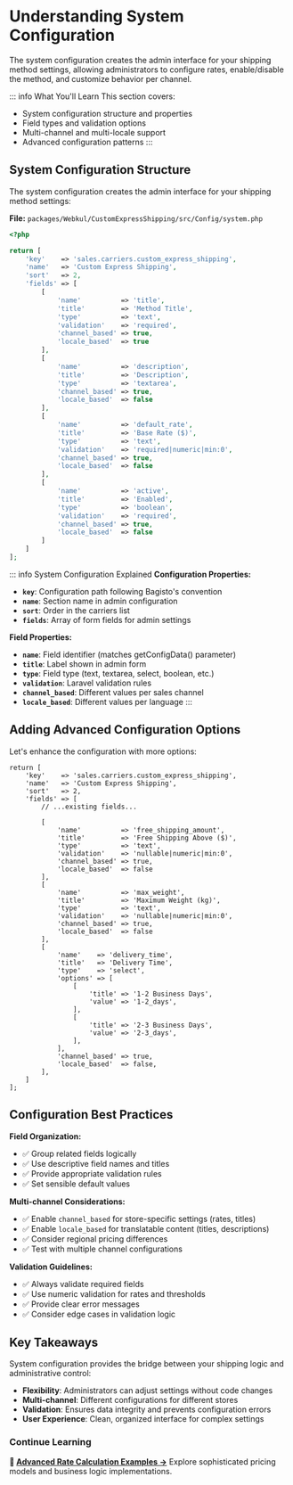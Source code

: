 # Understanding System Configuration

The system configuration creates the admin interface for your shipping method settings, allowing administrators to configure rates, enable/disable the method, and customize behavior per channel.

::: info What You'll Learn
This section covers:
- System configuration structure and properties
- Field types and validation options
- Multi-channel and multi-locale support
- Advanced configuration patterns
:::

## System Configuration Structure

The system configuration creates the admin interface for your shipping method settings:

**File:** `packages/Webkul/CustomExpressShipping/src/Config/system.php`

```php
<?php

return [
    'key'    => 'sales.carriers.custom_express_shipping',
    'name'   => 'Custom Express Shipping',
    'sort'   => 2,
    'fields' => [
        [
            'name'          => 'title',
            'title'         => 'Method Title',
            'type'          => 'text',
            'validation'    => 'required',
            'channel_based' => true,
            'locale_based'  => true
        ],
        [
            'name'          => 'description', 
            'title'         => 'Description',
            'type'          => 'textarea',
            'channel_based' => true,
            'locale_based'  => false
        ],
        [
            'name'          => 'default_rate',
            'title'         => 'Base Rate ($)',
            'type'          => 'text',
            'validation'    => 'required|numeric|min:0',
            'channel_based' => true,
            'locale_based'  => false
        ],
        [
            'name'          => 'active',
            'title'         => 'Enabled',
            'type'          => 'boolean',
            'validation'    => 'required',
            'channel_based' => true,
            'locale_based'  => false
        ]
    ]
];
```

::: info System Configuration Explained
**Configuration Properties:**

- **`key`**: Configuration path following Bagisto's convention
- **`name`**: Section name in admin configuration
- **`sort`**: Order in the carriers list
- **`fields`**: Array of form fields for admin settings

**Field Properties:**
- **`name`**: Field identifier (matches getConfigData() parameter)
- **`title`**: Label shown in admin form
- **`type`**: Field type (text, textarea, select, boolean, etc.)
- **`validation`**: Laravel validation rules
- **`channel_based`**: Different values per sales channel
- **`locale_based`**: Different values per language
:::

## Adding Advanced Configuration Options

Let's enhance the configuration with more options:

```php{11-35}
return [
    'key'    => 'sales.carriers.custom_express_shipping',
    'name'   => 'Custom Express Shipping',
    'sort'   => 2,
    'fields' => [
        // ...existing fields...
        
        [
            'name'          => 'free_shipping_amount',
            'title'         => 'Free Shipping Above ($)',
            'type'          => 'text',
            'validation'    => 'nullable|numeric|min:0',
            'channel_based' => true,
            'locale_based'  => false
        ],
        [
            'name'          => 'max_weight',
            'title'         => 'Maximum Weight (kg)',
            'type'          => 'text',
            'validation'    => 'nullable|numeric|min:0',
            'channel_based' => true,
            'locale_based'  => false
        ],
        [
            'name'    => 'delivery_time',
            'title'   => 'Delivery Time',
            'type'    => 'select',
            'options' => [
                [
                    'title' => '1-2 Business Days',
                    'value' => '1-2_days',
                ],
                [
                    'title' => '2-3 Business Days', 
                    'value' => '2-3_days',
                ],
            ],
            'channel_based' => true,
            'locale_based'  => false,
        ],
    ]
];
```

## Configuration Best Practices

**Field Organization:**
- ✅ Group related fields logically
- ✅ Use descriptive field names and titles
- ✅ Provide appropriate validation rules
- ✅ Set sensible default values

**Multi-channel Considerations:**
- ✅ Enable `channel_based` for store-specific settings (rates, titles)
- ✅ Enable `locale_based` for translatable content (titles, descriptions)
- ✅ Consider regional pricing differences
- ✅ Test with multiple channel configurations

**Validation Guidelines:**
- ✅ Always validate required fields
- ✅ Use numeric validation for rates and thresholds
- ✅ Provide clear error messages
- ✅ Consider edge cases in validation logic

## Key Takeaways

System configuration provides the bridge between your shipping logic and administrative control:

- **Flexibility**: Administrators can adjust settings without code changes
- **Multi-channel**: Different configurations for different stores
- **Validation**: Ensures data integrity and prevents configuration errors
- **User Experience**: Clean, organized interface for complex settings

### Continue Learning

**📖 [Advanced Rate Calculation Examples →](./advanced-rate-calculation-examples.md)**
Explore sophisticated pricing models and business logic implementations.

